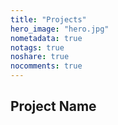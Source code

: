 ```yaml
---
title: "Projects"
hero_image: "hero.jpg"
nometadata: true
notags: true
noshare: true
nocomments: true
---
```


<h2>Project Name</h2>
